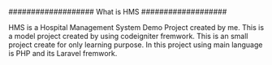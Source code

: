 ###################
What is HMS
###################

HMS is a Hospital Management System Demo Project created by me. This is a model project created by using
codeigniter fremwork. This is an small project create for only learning purpose. In this project using 
main language is PHP and its Laravel fremwork.

